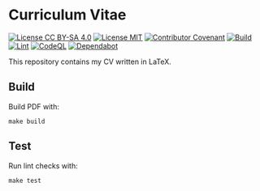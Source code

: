 <!--
SPDX-FileCopyrightText: 2025 Vasco Guita <vasco@guita.org>

SPDX-License-Identifier: CC-BY-SA-4.0
-->

# Curriculum Vitae

[![License CC BY-SA 4.0](https://img.shields.io/badge/License-CC_BY--SA_4.0-yellow.svg)](https://creativecommons.org/licenses/by-sa/4.0/)
[![License MIT](https://img.shields.io/badge/License-MIT-blue.svg)](https://opensource.org/licenses/MIT)
[![Contributor Covenant](https://img.shields.io/badge/Contributor%20Covenant-2.1-4baaaa.svg)](.github/CODE_OF_CONDUCT.md)
[![Build](https://github.com/vascoguita/cv/actions/workflows/build.yml/badge.svg)](https://github.com/vascoguita/cv/actions/workflows/build.yml)
[![Lint](https://github.com/vascoguita/cv/actions/workflows/lint.yml/badge.svg)](https://github.com/vascoguita/cv/actions/workflows/lint.yml)
[![CodeQL](https://github.com/vascoguita/cv/actions/workflows/github-code-scanning/codeql/badge.svg)](https://github.com/vascoguita/cv/actions/workflows/github-code-scanning/codeql)
[![Dependabot](https://github.com/vascoguita/cv/actions/workflows/dependabot/dependabot-updates/badge.svg)](https://github.com/vascoguita/cv/actions/workflows/dependabot/dependabot-updates)

This repository contains my CV written in LaTeX.

## Build

Build PDF with:

```shell
make build
```

## Test

Run lint checks with:

```shell
make test
```

